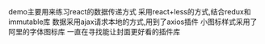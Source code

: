 demo主要用来练习react的数据传递方式
采用react+less的方式,结合redux和immutable库
数据采用ajax请求本地的方式,用到了axios插件
小图标样式采用了阿里的字体图标库
一直在寻找能让封面更好看的插件库
